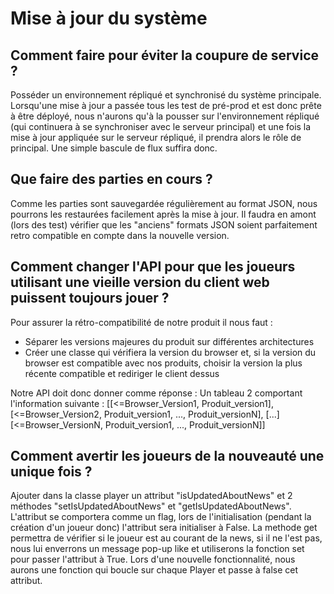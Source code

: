 # Mise à jour du système

## Comment faire pour éviter la coupure de service ?

Posséder un environnement répliqué et synchronisé du système principale. Lorsqu'une mise à jour a passée tous les test de pré-prod et est donc prête à être déployé, nous n'aurons qu'à la pousser sur l'environnement répliqué (qui continuera à se synchroniser avec le serveur principal) et une fois la mise à jour appliquée sur le serveur répliqué, il prendra alors le rôle de principal. Une simple bascule de flux suffira donc.

## Que faire des parties en cours ?

Comme les parties sont sauvegardée régulièrement au format JSON, nous pourrons les restaurées facilement après la mise à jour. Il faudra en amont (lors des test) vérifier que les "anciens" formats JSON soient parfaitement retro compatible en compte dans la nouvelle version.

## Comment changer l'API pour que les joueurs utilisant une vieille version du client web puissent toujours jouer ?

Pour assurer la rétro-compatibilité de notre produit il nous faut :
- Séparer les versions majeures du produit sur différentes architectures
- Créer une classe qui vérifiera la version du browser et, si la version du browser est compatible avec nos produits, choisir la version la plus récente compatible et rediriger le client dessus

Notre API doit donc donner comme réponse : Un tableau 2 comportant l'information suivante :
[[<=Browser_Version1, Produit_version1],
[<=Browser_Version2, Produit_version1, ..., Produit_versionN],
[...][<=Browser_VersionN, Produit_version1, ..., Produit_versionN]]

## Comment avertir les joueurs de la nouveauté une unique fois ?

Ajouter dans la classe player un attribut "isUpdatedAboutNews" et 2 méthodes "setIsUpdatedAboutNews" et "getIsUpdatedAboutNews". L'attribut se comportera comme un flag, lors de l'initialisation (pendant la création d'un joueur donc) l'attribut sera initialiser à False. La methode get permettra de vérifier si le joueur est au courant de la news, si il ne l'est pas, nous lui enverrons un message pop-up like et utiliserons la fonction set pour passer l'attribut à True. Lors d'une nouvelle fonctionnalité, nous aurons une fonction qui boucle sur chaque Player et passe à false cet attribut.